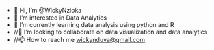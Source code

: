 - 👋 Hi, I’m @WickyNzioka
- 👀 I’m interested in Data Analytics
- 🌱 I’m currently learning data analysis using python and R
- //💞️ I’m looking to collaborate on data visualization and data analytics
- //📫 How to reach me wickynduva@gmail.com

<!---
WickyNzioka/WickyNzioka is a ✨ special ✨ repository because its `README.md` (this file) appears on your GitHub profile.
You can click the Preview link to take a look at your changes.
--->
